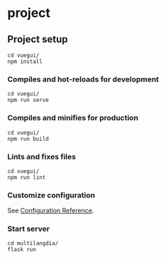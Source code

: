 # project

## Project setup
```
cd vuegui/
npm install
```

### Compiles and hot-reloads for development
```
cd vuegui/
npm run serve
```

### Compiles and minifies for production
```
cd vuegui/
npm run build
```
### Lints and fixes files
```
cd vuegui/
npm run lint
```

### Customize configuration
See [Configuration Reference](https://cli.vuejs.org/config/).


### Start server
```
cd multilangdia/
flask run
```
